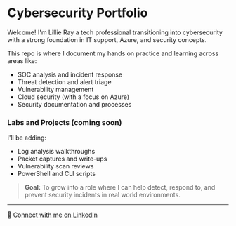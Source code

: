 # Cybersecurity Portfolio

Welcome! I'm Lillie Ray  a tech professional transitioning into cybersecurity with a strong foundation in IT support, Azure, and security concepts.

This repo is where I document my hands on practice and learning across areas like:
-  SOC analysis and incident response
- Threat detection and alert triage
- Vulnerability management
- Cloud security (with a focus on Azure)
- Security documentation and processes

### Labs and Projects (coming soon)
I'll be adding:
- Log analysis walkthroughs
- Packet captures and write-ups
- Vulnerability scan reviews
- PowerShell and CLI scripts

> **Goal:** To grow into a role where I can help detect, respond to, and prevent security incidents in real world environments.

---

🔗 [Connect with me on LinkedIn](https://www.linkedin.com/in/lillieray)
